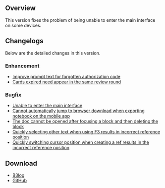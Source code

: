 ## Overview

This version fixes the problem of being unable to enter the main interface on some devices.

## Changelogs

Below are the detailed changes in this version.

### Enhancement

* [Improve prompt text for forgotten authorization code](https://github.com/siyuan-note/siyuan/issues/10127)
* [Cards expired need appear in the same review round](https://github.com/siyuan-note/siyuan/issues/10130)

### Bugfix

* [Unable to enter the main interface](https://github.com/siyuan-note/siyuan/issues/10126)
* [Cannot automatically jump to browser download when exporting notebook on the mobile app](https://github.com/siyuan-note/siyuan/issues/10128)
* [The doc cannot be opened after focusing a block and then deleting the block](https://github.com/siyuan-note/siyuan/issues/10129)
* [Quickly selecting other text when using F3 results in incorrect reference position](https://github.com/siyuan-note/siyuan/issues/10131)
* [Quickly switching cursor position when creating a ref results in the incorrect reference position](https://github.com/siyuan-note/siyuan/issues/10133)

## Download

* [B3log](https://b3log.org/siyuan/en/download.html)
* [GitHub](https://github.com/siyuan-note/siyuan/releases)
